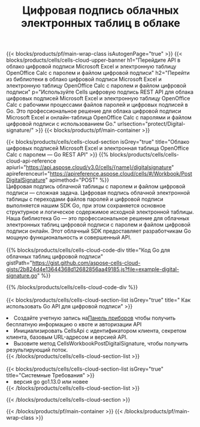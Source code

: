 ﻿---
title:  Цифровая подпись облачных электронных таблиц в облаке
description:  Облачные API и SDK для цифровой подписи Microsoft Excel и OpenOffice Calc. Цифровая подпись электронных таблиц по Cells Облако API. SDK поддерживает различные языки разработки. Среди них Android, C#, Go, Java, NodeJS, Perl, PHP, Python, Ruby и swift.
url: /ru/go/protect/digital-signature/
---
{{< blocks/products/pf/main-wrap-class isAutogenPage="true" >}}
{{< blocks/products/cells/cells-cloud-upper-banner h1="Перейдите API в облако цифровой подписи Microsoft Excel и электронную таблицу OpenOffice Calc с паролем и файлом цифровой подписи" h2="Перейти из библиотеки в облако цифровой подписи Microsoft Excel и электронную таблицу OpenOffice Calc с паролем и файлом цифровой подписи" p="Используйте Cells цифровую подпись REST API для облака цифровых подписей Microsoft Excel и электронную таблицу OpenOffice Calc с рабочими процессами файлов паролей и цифровых подписей в Go. Это профессиональное решение для облака цифровой подписи Microsoft Excel и онлайн-таблица OpenOffice Calc с паролями и файлом цифровой подписи с использованием Go." urlsection="protect/Digital-signature/" >}}
{{< blocks/products/pf/main-container >}}

{{< blocks/products/cells/cells-cloud-section isGrey="true" title="Облако цифровых подписей Microsoft Excel и электронная таблица OpenOffice Calc с паролем — Go REST API" >}}
{{% blocks/products/cells/cells-cloud-api-reference apiurl="https://api.aspose.cloud/v3.0/cells/{name}/digitalsignature" apireferenceurl="https://apireference.aspose.cloud/cells/#/Workbook/PostDigitalSignature" apimethod="POST" %}}
<br/>
Цифровая подпись облачной таблицы с паролем и файлом цифровой подписи — сложная задача. Цифровая подпись облачной электронной таблицы с переходами файлов паролей и цифровой подписи выполняется нашим SDK Go, при этом сохраняется основное структурное и логическое содержимое исходной электронной таблицы. Наша библиотека Go — это профессиональное решение для облачных электронных таблиц цифровой подписи с паролем и файлом цифровой подписи онлайн. Этот облачный SDK предоставляет разработчикам Go мощную функциональность и совершенный API.
<br/>
<br/>
{{% blocks/products/cells/cells-cloud-code-div title="Код Go для облачных таблиц цифровой подписи" gistPath="https://gist.github.com/aspose-cells-cloud-gists/2b824d4e13644368d12682856aa49185.js?file=example-digital-signature.go" %}}
  
{{% /blocks/products/cells/cells-cloud-code-div %}}
<br/>
<br/>
{{< blocks/products/cells/cells-cloud-section-list isGrey="true" title=" Как использовать Go API для цифровой подписи" >}}
<li> Создайте учетную запись на<a href="https://dashboard.aspose.cloud/">Панель приборов</a> чтобы получить бесплатную информацию о квоте и авторизации API</li>
<li>Инициализировать CellsApi с идентификатором клиента, секретом клиента, базовым URL-адресом и версией API.</li>
<li>Вызовите метод CellsWorkbookPostDigitalSignature, чтобы получить результирующий поток.</li>
{{< /blocks/products/cells/cells-cloud-section-list >}}
<br/>
<br/>
{{< blocks/products/cells/cells-cloud-section-list isGrey="true" title="Системные Требования" >}}
<li>версия go go1.13.0 или новее</li>
{{< /blocks/products/cells/cells-cloud-section-list >}}

{{< /blocks/products/cells/cells-cloud-section >}}

{{< /blocks/products/pf/main-container >}}
{{< /blocks/products/pf/main-wrap-class >}}

